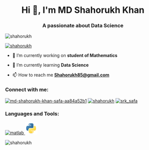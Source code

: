 <h1 align="center">Hi 👋, I'm MD Shahorukh Khan</h1>
<h3 align="center">A passionate about Data Science</h3>

<p align="left"> <img src="https://komarev.com/ghpvc/?username=shahorukh&label=Profile%20views&color=0e75b6&style=flat" alt="shahorukh" /> </p>

<p align="left"> <a href="https://github.com/ryo-ma/github-profile-trophy"><img src="https://github-profile-trophy.vercel.app/?username=shahorukh" alt="shahorukh" /></a> </p>

- 🔭 I’m currently working on **student of Mathematics**

- 🌱 I’m currently learning **Data Science**

- 📫 How to reach me **Shahorukh85@gmail.com**

<h3 align="left">Connect with me:</h3>
<p align="left">
<a href="https://linkedin.com/in/md-shahorukh-khan-safa-aa84a52b1" target="blank"><img align="center" src="https://raw.githubusercontent.com/rahuldkjain/github-profile-readme-generator/master/src/images/icons/Social/linked-in-alt.svg" alt="md-shahorukh-khan-safa-aa84a52b1" height="30" width="40" /></a>
<a href="https://fb.com/shahorukh" target="blank"><img align="center" src="https://raw.githubusercontent.com/rahuldkjain/github-profile-readme-generator/master/src/images/icons/Social/facebook.svg" alt="shahorukh" height="30" width="40" /></a>
<a href="https://instagram.com/srk_safa" target="blank"><img align="center" src="https://raw.githubusercontent.com/rahuldkjain/github-profile-readme-generator/master/src/images/icons/Social/instagram.svg" alt="srk_safa" height="30" width="40" /></a>
</p>

<h3 align="left">Languages and Tools:</h3>
<p align="left"> <a href="https://www.mathworks.com/" target="_blank" rel="noreferrer"> <img src="https://upload.wikimedia.org/wikipedia/commons/2/21/Matlab_Logo.png" alt="matlab" width="40" height="40"/> </a> <a href="https://www.python.org" target="_blank" rel="noreferrer"> <img src="https://raw.githubusercontent.com/devicons/devicon/master/icons/python/python-original.svg" alt="python" width="40" height="40"/> </a> </p>

<p><img align="center" src="https://github-readme-stats.vercel.app/api/top-langs?username=shahorukh&show_icons=true&locale=en&layout=compact" alt="shahorukh" /></p>
